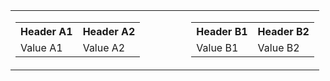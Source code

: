 <table>
  <tr>
    <td>
      <table>
        <tr>
          <th>Header A1</th>
          <th>Header A2</th>
        </tr>
        <tr>
          <td>Value A1</td>
          <td>Value A2</td>
        </tr>
      </table>
    </td>
    <td style="width: 50px;"></td>
    <td>
      <table>
        <tr>
          <th>Header B1</th>
          <th>Header B2</th>
        </tr>
        <tr>
          <td>Value B1</td>
          <td>Value B2</td>
        </tr>
      </table>
    </td>
  </tr>
</table>
